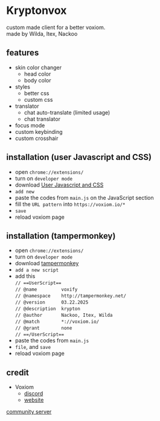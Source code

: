 # Kryptonvox

custom made client for a better voxiom.<br>
made by Wilda, Itex, Nackoo

## features
  - skin color changer
    - head color
    - body color
  - styles
    - better css
    - custom css
  - translator
    - chat auto-translate (limited usage)
    - chat translator
  - focus mode 
  - custom keybinding
  - custom crosshair

## installation (user Javascript and CSS)
  - open `chrome://extensions/`
  - turn on `developer mode`
  - download [User Javascript and CSS](https://chromewebstore.google.com/detail/user-javascript-and-css/nbhcbdghjpllgmfilhnhkllmkecfmpld) 
  - `add new`
  - paste the codes from `main.js` on the JavaScript section
  - fill the `URL pattern` into `https://voxiom.io/*`
  - `save`
  - reload voxiom page

## installation (tampermonkey)
  - open `chrome://extensions/`
  - turn on `developer mode `
  - download [tampermonkey](https://chromewebstore.google.com/detail/tampermonkey/dhdgffkkebhmkfjojejmpbldmpobfkfo)
  - `add a new script`
  - add this <br>
  `// ==UserScript==`<br>
`// @name         voxify`<br>
`// @namespace    http://tampermonkey.net/`<br>
`// @version      03.22.2025`<br>
`// @description  krypton`<br>
`// @author       Nackoo, Itex, Wilda`<br>
`// @match        *://voxiom.io/`<br>
`// @grant        none`<br>
`// ==/UserScript==`<br>
  - paste the codes from `main.js`
  - `file`, and `save`
  - reload voxiom page

## credit
- Voxiom
  - [discord](https://discord.gg/YExechPavq)
  - [website](https://voxiom.io)

[community server](https://discord.gg/WxGZwXqYuW)

